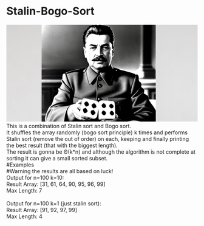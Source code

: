 # Stalin-Bogo-Sort<br>
![Screenshot](image_used_in_readme.jpeg)
This is a combination of Stalin sort and Bogo sort. <br>
It shuffles the array randomly (bogo sort principle) k times and performs Stalin sort (remove the out of order) on each, keeping and finally printing the best result (that with the biggest length). <br>
The result is gonna be Θ(k*n) and although the algorithm is not complete at sorting it can give a small sorted subset.<br>
#Examples<br>
#Warning the results are all based on luck!<br>
Output for n=100 k=10:<br>
Result Array: [31, 61, 64, 90, 95, 96, 99]<br>Max Length: 7 <br>
<br>
Output for n=100 k=1 (just stalin sort):<br>
Result Array: [91, 92, 97, 99]<br>Max Length: 4<br>


